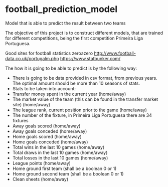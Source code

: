 # football_prediction_model
Model that is able to predict the result between two teams

The objective of this project is to construct different models, that are trained for different competitions,
being the first competition Primeira Liga Portuguesa.

Good sites for football statistics
zeroazero
http://www.football-data.co.uk/portugalm.php
https://www.statbunker.com/

The how it is going to be able to predict is by the following way:
* There is going to be data provided in csv format, from previous years. The optimal amount should be more than 10 seasons of stats.
* Stats to be taken into account:
* Transfer money spent in the current year (home/away)
* The market value of the team (this can be found in the transfer market site) (home/away)
* The league rank, current position prior to the game (home/away)
* The number of the fixture, in Primeira Liga Portuguesa there are 34 fixtures
* Away goals scored (home/away)
* Away goals conceded (home/away)
* Home goals scored (home/away)
* Home goals conceded (home/away)
* Total wins in the last 10 games (home/away)
* Total draws in the last 10 games (home/away)
* Total losses in the last 10 games (home/away)
* League points (home/away)
* Home ground first team (shall be a boolean 0 or 1)
* Home ground second team (shall be a boolean 0 or 1)
* Clean sheets (home/away)
